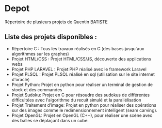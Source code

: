 # Depot
Répertoire de plusieurs projets de Quentin BATISTE

## Liste des projets disponibles : 

- Répertoire C : Tous les travaux réalisés en C (des bases jusqu'aux algorithmes sur les graphes)
- Projet HTML/CSS : Projet HTML/CSS/JS, découverte des applications webs 
- Projet PHP LARAVEL : Projet PHP réalisé avec le framework Laravel
- Projet PLSQL : Projet PLSQL réalisé en sql (utilisation sur le site internet d'oracle)
- Projet Python: Projet en python pour réaliser un terminal de gestion de stock et des commandes
- Projet Sudoku: Projet en C pour résoudre des sudokus de différentes difficultées avec l'algorithme du recuit simulé et la parallélisation
- Projet Traitement d'image: Projet en python pour réaliser des opérations sur des images comme le redimensionnement intelligent (seam carving).
- Projet OpenGL: Projet en OpenGL (C++), pour réaliser une scène avec des balles se déplaçant dans un cube.